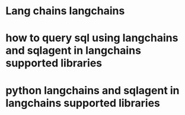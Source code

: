 # Lang chains langchains    
# how to query sql using langchains and sqlagent in langchains supported libraries
# python langchains and sqlagent in langchains supported libraries